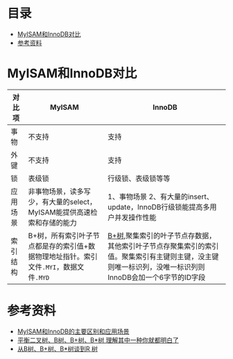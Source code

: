 # 目录
- [MyISAM和InnoDB对比](#MyISAM和InnoDB对比)
- [参考资料](#参考资料)


# MyISAM和InnoDB对比

|对比项|MyISAM|InnoDB|
|-|-|-|
|事物|不支持|支持|
|外键|不支持|支持|
|锁|表级锁|行级锁、表级锁等等|
|应用场景|非事物场景，读多写少，有大量的select，MyISAM能提供高速检索和存储的能力|1、事物场景 2、有大量的insert、update，InnoDB行级锁能提高多用户并发操作性能|
|索引结构|B+树，所有索引叶子节点都是存的索引值+数据物理地址指针。索引文件`.MYI`，数据文件`.MYD`|[B+树](../algorithm/tree/01%20平衡二分查找树、B树、B+树、R树.md),聚集索引的叶子节点存数据，其他索引叶子节点存聚集索引的索引值。聚集索引有主键则主键，没主键则唯一标识列，没唯一标识列则InnoDB会加一个6字节的ID字段|

# 参考资料
- [MyISAM和InnoDB的主要区别和应用场景](https://blog.csdn.net/u013408431/article/details/71270464)
- [平衡二叉树、B树、B+树、B*树 理解其中一种你就都明白了](https://zhuanlan.zhihu.com/p/27700617)
- [从B树、B+树、B*树谈到R 树](https://blog.csdn.net/v_JULY_v/article/details/6530142/)
